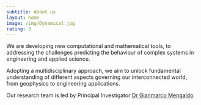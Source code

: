 ```yaml
---
subtitle: About us
layout: home
image: /img/Dynamical.jpg
rating: 3
---
```


We are developing new computational and mathematical tools, to addressing
the challenges predicting the behaviour of complex systems in engineering
and applied science.

Adopting a multidisciplinary approach, we aim to unlock fundamental
understanding of different aspects governing our interconnected world,
from geophysics to engineering applications.

Our research team is led by Principal Investigator [Dr Gianmarco Mengaldo]().
